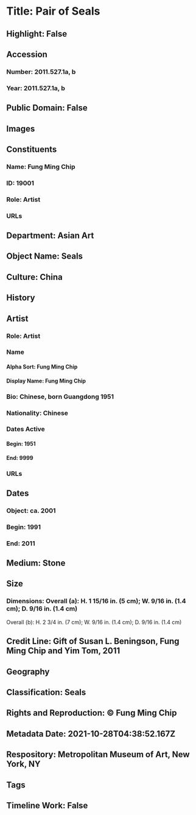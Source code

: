 # Title: Pair of Seals
## Highlight: False
## Accession
### Number: 2011.527.1a, b
### Year: 2011.527.1a, b
## Public Domain: False
## Images
## Constituents
### Name: Fung Ming Chip
### ID: 19001
### Role: Artist
### URLs
## Department: Asian Art
## Object Name: Seals
## Culture: China
## History
## Artist
### Role: Artist
### Name
#### Alpha Sort: Fung Ming Chip
#### Display Name: Fung Ming Chip
### Bio: Chinese, born Guangdong 1951
### Nationality: Chinese
### Dates Active
#### Begin: 1951
#### End: 9999
### URLs
## Dates
### Object: ca. 2001
### Begin: 1991
### End: 2011
## Medium: Stone
## Size
### Dimensions: Overall (a): H. 1 15/16 in. (5 cm); W. 9/16 in. (1.4 cm); D. 9/16 in. (1.4 cm)
Overall (b): H.  2 3/4 in. (7 cm); W. 9/16 in. (1.4 cm); D. 9/16 in. (1.4 cm)
## Credit Line: Gift of Susan L. Beningson, Fung Ming Chip and Yim Tom, 2011
## Geography
## Classification: Seals
## Rights and Reproduction: © Fung Ming Chip
## Metadata Date: 2021-10-28T04:38:52.167Z
## Respository: Metropolitan Museum of Art, New York, NY
## Tags
## Timeline Work: False